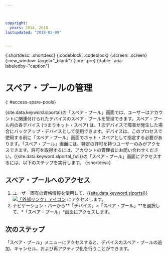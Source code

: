 ```yaml
---



copyright:
  years: 2014, 2018
lastupdated: "2018-02-09"


---
```


{:shortdesc: .shortdesc}
{:codeblock: .codeblock}
{:screen: .screen}
{:new_window: target="_blank"}
{:pre: .pre}
{:table: .aria-labeledby="caption"}


# スペア・プールの管理 
{: #access-spare-pools}

{site.data.keyword.slportal}の「スペア・プール」画面では、ユーザーはアカウントに関連付けられたデバイスのスペア・プールを管理できます。スペア・プール内の各デバイス (つまりホット・スペア) は、1 次デバイスで障害が発生した場合にバックアップ・デバイスとして使用できます。デバイスは、このプロセスで使用する前に「スペア・プール」画面でホット・スペアとして指定する必要があります。「スペア・プール」画面には、特定の許可を持つユーザーのみがアクセスできます。許可を取得するには、アカウントの管理者にお問い合わせください。{{site.data.keyword.slportal_full}}の「スペア・プール」画面にアクセスするには、以下のステップを実行します。
{:shortdesc}

## スペア・プールへのアクセス

1. ユーザー固有の資格情報を使用して、[{{site.data.keyword.slportal}} ![「外部リンク」アイコン](../icons/launch-glyph.svg "「外部リンク」アイコン")](https://control.softlayer.com/) にアクセスします。
2. ナビゲーション・バーから**「デバイス」>「スペア・プール」**を選択して、*「スペア・プール」*画面にアクセスします。


## 次のステップ
「スペア・プール」メニューにアクセスすると、デバイスのスペア・プールの追加、キャンセル、および再アクティブ化を行うことができます。 

